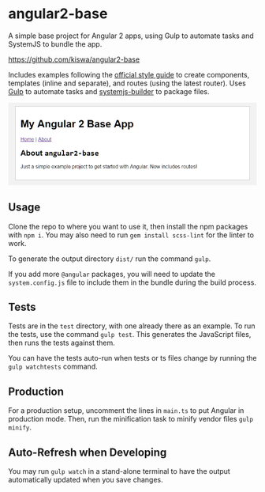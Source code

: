 # angular2-base

A simple base project for Angular 2 apps, using Gulp to automate tasks and SystemJS to bundle the app.

https://github.com/kiswa/angular2-base

Includes examples following the [official style guide](https://angular.io/docs/ts/latest/guide/style-guide.html) to create components, templates (inline and separate), and routes (using the latest router). Uses [Gulp](http://gulpjs.com/) to automate tasks and [systemjs-builder](https://github.com/systemjs/builder) to package files.

![Demo View](./docs/demo.png)

## Usage

Clone the repo to where you want to use it, then install the npm packages with `npm i`. You may also need to run `gem install scss-lint` for the linter to work.

To generate the output directory `dist/` run the command `gulp`.

If you add more `@angular` packages, you will need to update the `system.config.js` file to include them in the bundle during the build process.

## Tests

Tests are in the `test` directory, with one already there as an example. To run the tests, use the command `gulp test`. This generates the JavaScript files, then runs the tests against them.

You can have the tests auto-run when tests or ts files change by running the `gulp watchtests` command.

## Production

For a production setup, uncomment the lines in `main.ts` to put Angular in production mode. Then, run the minification task to minify vendor files `gulp minify`.

## Auto-Refresh when Developing

You may run `gulp watch` in a stand-alone terminal to have the output automatically updated when you save changes.

